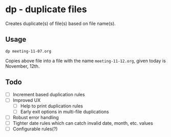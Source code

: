 # dp - duplicate files

Creates duplicate(s) of file(s) based on file name(s).

## Usage 

```
dp meeting-11-07.org
```

Copies above file into a file with the name `meeting-11-12.org`, given today is November, 12th.

## Todo

- [ ] Increment based duplication rules
- [ ] Improved UX
  - [ ] Help to print duplication rules
  - [ ] Early exit options in multi-file duplications
- [ ] Robust error handling
- [ ] Tighter date rules which can catch invalid date, month, etc. values
- [ ] Configurable rules(?)
